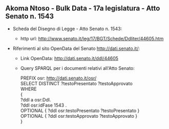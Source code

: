 ## Akoma Ntoso - Bulk Data - 17a legislatura - Atto Senato n. 1543 ##

* Scheda del Disegno di Legge - Atto Senato n. 1543:
	* http url: http://www.senato.it/leg/17/BGT/Schede/Ddliter/44605.htm

* Riferimenti al sito OpenData del Senato http://dati.senato.it/:
	* Link OpenData: http://dati.senato.it/ddl/44605
	* Query SPARQL per i documenti relativi all'Atto Senato:

        PREFIX osr: <http://dati.senato.it/osr/>  
		SELECT DISTINCT ?testoPresentato ?testoApprovato  
		WHERE  
		{  
		    ?ddl a osr:Ddl.  
		    ?ddl osr:idFase 1543 .  
		    OPTIONAL { ?ddl osr:testoPresentato ?testoPresentato }  
		    OPTIONAL { ?ddl osr:testoApprovato ?testoApprovato }  
		}
		